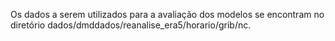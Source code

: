 Os dados a serem utilizados para a avaliação dos modelos se encontram no diretório dados/dmddados/reanalise_era5/horario/grib/nc.
